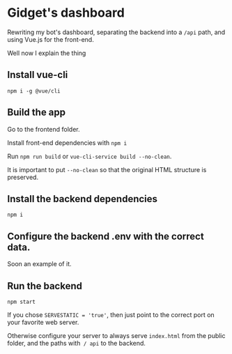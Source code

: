 # Gidget's dashboard

Rewriting my bot's dashboard, separating the backend into a `/api` path, and using Vue.js for the front-end.

Well now I explain the thing

## Install vue-cli

`npm i -g @vue/cli`

## Build the app

Go to the frontend folder.

Install front-end dependencies with `npm i`

Run `npm run build` or `vue-cli-service build --no-clean`.

It is important to put `--no-clean` so that the original HTML structure is preserved.

## Install the backend dependencies

`npm i`

## Configure the backend .env with the correct data.

Soon an example of it.

## Run the backend

`npm start`

If you chose `SERVESTATIC = 'true'`, then just point to the correct port on your favorite web server.

Otherwise configure your server to always serve `index.html` from the public folder, and the paths with` / api` to the backend.